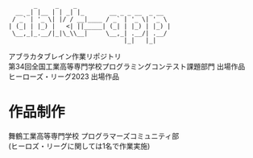 ```
       _     _    _                          
  __ _| |__ | | _| |_       __ _ _ __  _ __  
 / _` | '_ \| |/ / __|____ / _` | '_ \| '_ \ 
| (_| | |_) |   <| ||_____| (_| | |_) | |_) |
 \__,_|_.__/|_|\_\\__|     \__,_| .__/| .__/ 
                                |_|   |_|    
```
アブラカタブレイン作業リポジトリ  
第34回全国工業高等専門学校プログラミングコンテスト課題部門 出場作品  
ヒーローズ・リーグ2023 出場作品  
# 作品制作
舞鶴工業高等専門学校 プログラマーズコミュニティ部  
(ヒーロズ・リーグに関しては1名で作業実施)  